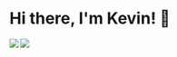 # Hi there, I'm Kevin! 👋

<img align="left" src="https://github-readme-stats.vercel.app/api?username=KevinNgy&show_icons=true&theme=dark" />

<img algin="right" src="[https://github-readme-stats.vercel.app/api?username=KevinNgy&show_icons=true&theme=dark](https://github-readme-stats.vercel.app/api/top-langs/?username=KevinNgy&layout=compact)](https://github.com/anuraghazra/github-readme-stats)" />

